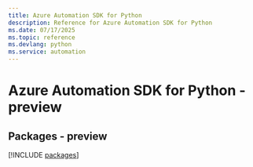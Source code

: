 ```yaml
---
title: Azure Automation SDK for Python
description: Reference for Azure Automation SDK for Python
ms.date: 07/17/2025
ms.topic: reference
ms.devlang: python
ms.service: automation
---
```

# Azure Automation SDK for Python - preview
## Packages - preview
[!INCLUDE [packages](automation-index.md)]